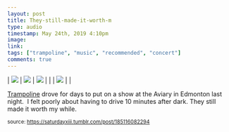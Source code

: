 ```yaml
---
layout: post
title: They-still-made-it-worth-m
type: audio
timestamp: May 24th, 2019 4:10pm
image: 
link: 
tags: ["trampoline", "music", "recommended", "concert"]
comments: true
---
```


| <img src="https://saturdayxiii.github.io/media/185116082294_0.gif"/> | <img src="https://saturdayxiii.github.io/media/185116082294_1.gif"/> | <img src="https://saturdayxiii.github.io/media/185116082294_2.gif"/> |
|  | <img src="https://saturdayxiii.github.io/media/185116082294_3.gif"/> |  |

<a href="https://trampolinesounds.bandcamp.com" target="_blank">Trampoline</a> drove for days to put on a show at the Aviary in Edmonton last night.  I felt poorly about having to drive 10 minutes after dark.
They still made it worth my while.
 
  
<small>source: https://saturdayxiii.tumblr.com/post/185116082294</small>